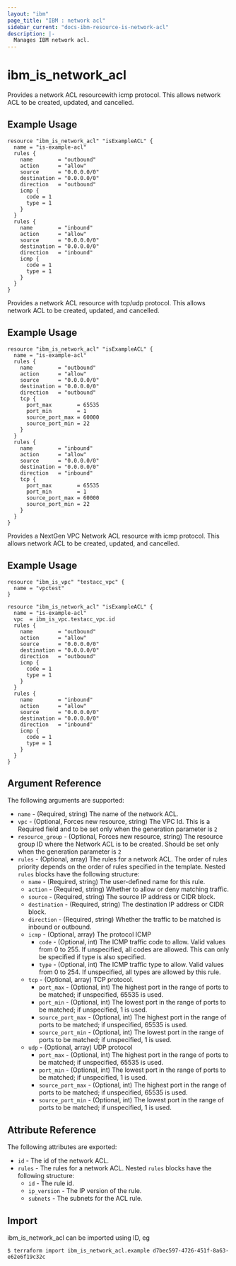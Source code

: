 ```yaml
---
layout: "ibm"
page_title: "IBM : network acl"
sidebar_current: "docs-ibm-resource-is-network-acl"
description: |-
  Manages IBM network acl.
---
```


# ibm\_is_network_acl

Provides a network ACL resourcewith icmp protocol. This allows network ACL to be created, updated, and cancelled.


## Example Usage

```hcl
resource "ibm_is_network_acl" "isExampleACL" {
  name = "is-example-acl"
  rules {
    name        = "outbound"
    action      = "allow"
    source      = "0.0.0.0/0"
    destination = "0.0.0.0/0"
    direction   = "outbound"
    icmp {
      code = 1
      type = 1
    }
  }
  rules {
    name        = "inbound"
    action      = "allow"
    source      = "0.0.0.0/0"
    destination = "0.0.0.0/0"
    direction   = "inbound"
    icmp {
      code = 1
      type = 1
    }
  }
}
```
Provides a network ACL resource with tcp/udp protocol. This allows network ACL to be created, updated, and cancelled.


## Example Usage

```hcl
resource "ibm_is_network_acl" "isExampleACL" {
  name = "is-example-acl"
  rules {
    name        = "outbound"
    action      = "allow"
    source      = "0.0.0.0/0"
    destination = "0.0.0.0/0"
    direction   = "outbound"
    tcp {
      port_max        = 65535
      port_min        = 1
      source_port_max = 60000
      source_port_min = 22
    }
  }
  rules {
    name        = "inbound"
    action      = "allow"
    source      = "0.0.0.0/0"
    destination = "0.0.0.0/0"
    direction   = "inbound"
    tcp {
      port_max        = 65535
      port_min        = 1
      source_port_max = 60000
      source_port_min = 22
    }
  }
}
```

Provides a NextGen VPC Network ACL resource with icmp protocol. This allows network ACL to be created, updated, and cancelled.


## Example Usage

```hcl
resource "ibm_is_vpc" "testacc_vpc" {
  name = "vpctest"
}

resource "ibm_is_network_acl" "isExampleACL" {
  name = "is-example-acl"
  vpc  = ibm_is_vpc.testacc_vpc.id
  rules {
    name        = "outbound"
    action      = "allow"
    source      = "0.0.0.0/0"
    destination = "0.0.0.0/0"
    direction   = "outbound"
    icmp {
      code = 1
      type = 1
    }
  }
  rules {
    name        = "inbound"
    action      = "allow"
    source      = "0.0.0.0/0"
    destination = "0.0.0.0/0"
    direction   = "inbound"
    icmp {
      code = 1
      type = 1
    }
  }
}
```

## Argument Reference

The following arguments are supported:



* `name` - (Required, string) The name of the network ACL.
* `vpc` - (Optional, Forces new resource, string) The VPC Id. This is a Required field and to be set only when the generation parameter is `2`
* `resource_group` - (Optional, Forces new resource, string) The resource group ID where the Network ACL is to be created. Should be set only when the generation parameter is `2`
* `rules` - (Optional, array)   The rules for a network ACL. The order of rules priority depends on the order of rules specified in the template.
Nested `rules` blocks have the following structure:
	* `name` - (Required, string) The user-defined name for this rule.
	* `action` - (Required, string) Whether to allow or deny matching traffic.
	* `source` - (Required, string) The source IP address or CIDR block.
	* `destination` - (Required, string) The destination IP address or CIDR block.
	* `direction` - (Required, string) Whether the traffic to be matched is inbound or outbound.
	* `icmp` - (Optional, array) The protocol ICMP
		* `code` - (Optional, int) The ICMP traffic code to allow. Valid values from 0 to 255. If unspecified, all codes are allowed. This can only be specified if type is also specified.
		* `type` - (Optional, int) The ICMP traffic type to allow. Valid values from 0 to 254. If unspecified, all types are allowed by this rule.
	* `tcp` - (Optional, array) TCP protocol.
		* `port_max` - (Optional, int) The highest port in the range of ports to be matched; if unspecified, 65535 is used.
		* `port_min` - (Optional, int) The lowest port in the range of ports to be matched; if unspecified, 1 is used.
		* `source_port_max` - (Optional, int) The highest port in the range of ports to be matched; if unspecified, 65535 is used.
		* `source_port_min` - (Optional, int) The lowest port in the range of ports to be matched; if unspecified, 1 is used.
	* `udp` - (Optional, array) UDP protocol
		* `port_max` - (Optional, int) The highest port in the range of ports to be matched; if unspecified, 65535 is used.
		* `port_min` - (Optional, int) The lowest port in the range of ports to be matched; if unspecified, 1 is used.
		* `source_port_max` - (Optional, int) The highest port in the range of ports to be matched; if unspecified, 65535 is used.
		* `source_port_min` - (Optional, int) The lowest port in the range of ports to be matched; if unspecified, 1 is used.
		

## Attribute Reference

The following attributes are exported:

* `id` - The id of the network ACL.
* `rules` - The rules for a network ACL.
Nested `rules` blocks have the following structure:
	* `id` - The rule id.
	* `ip_version` - The IP version of the rule.
	* `subnets` - The subnets for the ACL rule.

## Import

ibm_is_network_acl can be imported using ID, eg

```
$ terraform import ibm_is_network_acl.example d7bec597-4726-451f-8a63-e62e6f19c32c
```
